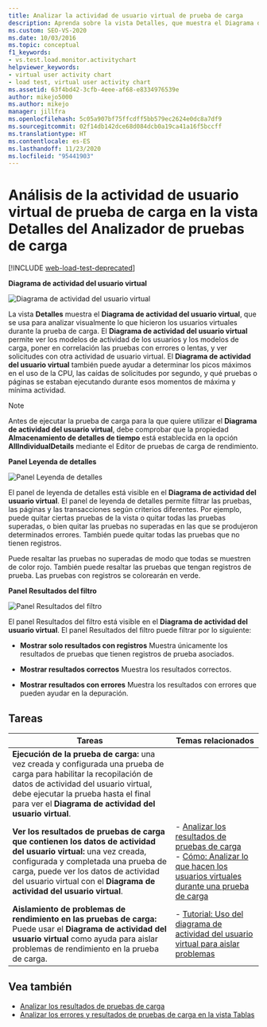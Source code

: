 ```yaml
---
title: Analizar la actividad de usuario virtual de prueba de carga
description: Aprenda sobre la vista Detalles, que muestra el Diagrama de actividad del usuario virtual. Analice lo que hicieron los usuarios virtuales individuales durante la prueba de carga.
ms.custom: SEO-VS-2020
ms.date: 10/03/2016
ms.topic: conceptual
f1_keywords:
- vs.test.load.monitor.activitychart
helpviewer_keywords:
- virtual user activity chart
- load test, virtual user activity chart
ms.assetid: 63f4bd42-3cfb-4eee-af68-e8334976539e
author: mikejo5000
ms.author: mikejo
manager: jillfra
ms.openlocfilehash: 5c05a907bf75ffcdff5bb579ec2624e0dc8a7df9
ms.sourcegitcommit: 02f14db142dce68d084dcb0a19ca41a16f5bccff
ms.translationtype: HT
ms.contentlocale: es-ES
ms.lasthandoff: 11/23/2020
ms.locfileid: "95441903"
---
```

# <a name="analyzing-load-test-virtual-user-activity-in-the-details-view-of-the-load-test-analyzer"></a>Análisis de la actividad de usuario virtual de prueba de carga en la vista Detalles del Analizador de pruebas de carga

[!INCLUDE [web-load-test-deprecated](includes/web-load-test-deprecated.md)]

**Diagrama de actividad del usuario virtual**

![Diagrama de actividad del usuario virtual](../test/media/virtual_actchart.png)

La vista **Detalles** muestra el **Diagrama de actividad del usuario virtual**, que se usa para analizar visualmente lo que hicieron los usuarios virtuales durante la prueba de carga. El **Diagrama de actividad del usuario virtual** permite ver los modelos de actividad de los usuarios y los modelos de carga, poner en correlación las pruebas con errores o lentas, y ver solicitudes con otra actividad de usuario virtual. El **Diagrama de actividad del usuario virtual** también puede ayudar a determinar los picos máximos en el uso de la CPU, las caídas de solicitudes por segundo, y qué pruebas o páginas se estaban ejecutando durante esos momentos de máxima y mínima actividad.

> [!NOTE]
> Antes de ejecutar la prueba de carga para la que quiere utilizar el **Diagrama de actividad del usuario virtual**, debe comprobar que la propiedad **Almacenamiento de detalles de tiempo** está establecida en la opción **AllIndividualDetails** mediante el Editor de pruebas de carga de rendimiento.

**Panel Leyenda de detalles**

![Panel Leyenda de detalles](../test/media/ltest_detailslegend.png)

El panel de leyenda de detalles está visible en el **Diagrama de actividad del usuario virtual**. El panel de leyenda de detalles permite filtrar las pruebas, las páginas y las transacciones según criterios diferentes. Por ejemplo, puede quitar ciertas pruebas de la vista o quitar todas las pruebas superadas, o bien quitar las pruebas no superadas en las que se produjeron determinados errores. También puede quitar todas las pruebas que no tienen registros.

Puede resaltar las pruebas no superadas de modo que todas se muestren de color rojo. También puede resaltar las pruebas que tengan registros de prueba. Las pruebas con registros se colorearán en verde.

**Panel Resultados del filtro**

![Panel Resultados del filtro](../test/media/ltest_filterresults.png)

El panel Resultados del filtro está visible en el **Diagrama de actividad del usuario virtual**. El panel Resultados del filtro puede filtrar por lo siguiente:

- **Mostrar solo resultados con registros** Muestra únicamente los resultados de pruebas que tienen registros de prueba asociados.

- **Mostrar resultados correctos** Muestra los resultados correctos.

- **Mostrar resultados con errores** Muestra los resultados con errores que pueden ayudar en la depuración.

## <a name="tasks"></a>Tareas

|Tareas|Temas relacionados|
|-|-|
|**Ejecución de la prueba de carga:** una vez creada y configurada una prueba de carga para habilitar la recopilación de datos de actividad del usuario virtual, debe ejecutar la prueba hasta el final para ver el **Diagrama de actividad del usuario virtual**.||
|**Ver los resultados de pruebas de carga que contienen los datos de actividad del usuario virtual:** una vez creada, configurada y completada una prueba de carga, puede ver los datos de actividad del usuario virtual con el **Diagrama de actividad del usuario virtual**.|-   [Analizar los resultados de pruebas de carga](../test/analyze-load-test-results-using-the-load-test-analyzer.md)<br />-   [Cómo: Analizar lo que hacen los usuarios virtuales durante una prueba de carga](../test/how-to-analyze-virtual-user-activity-during-a-load-test.md)|
|**Aislamiento de problemas de rendimiento en las pruebas de carga:** Puede usar el **Diagrama de actividad del usuario virtual** como ayuda para aislar problemas de rendimiento en la prueba de carga.|-   [Tutorial: Uso del diagrama de actividad del usuario virtual para aislar problemas](../test/walkthrough-use-the-virtual-user-activity-chart-to-isolate-issues.md)|

## <a name="see-also"></a>Vea también

- [Analizar los resultados de pruebas de carga](../test/analyze-load-test-results-using-the-load-test-analyzer.md)
- [Analizar los errores y resultados de pruebas de carga en la vista Tablas](../test/analyze-load-test-results-and-errors-in-the-tables-view.md)
